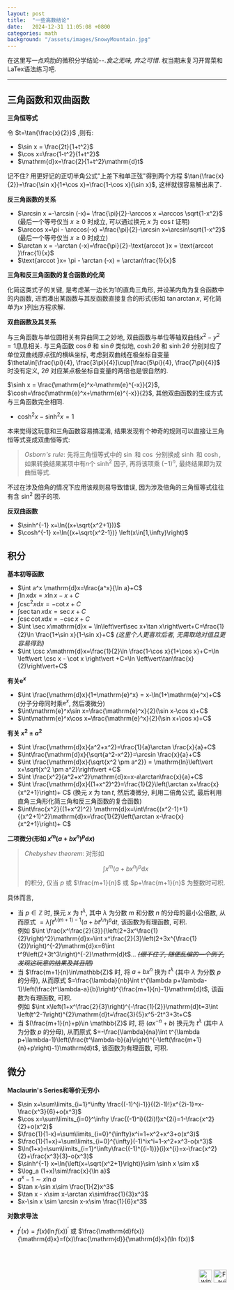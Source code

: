 ```yaml
---
layout: post
title:  "一些高数结论"
date:   2024-12-31 11:05:08 +0800
categories: math
background: "/assets/images/SnowyMountain.jpg"
---
```


在这里写一点鸡肋的微积分学结论--._食之无味, 弃之可惜_. 权当期末复习开胃菜和LaTex语法练习吧.

---  
## 三角函数和双曲函数

__三角恒等式__

令 $t=\tan{\frac{x}{2}}$ ,则有:

- $\sin x = \frac{2t}{1+t^2}$
- $\cos x=\frac{1-t^2}{1+t^2}$
- $\mathrm{d}x=\frac{2}{1+t^2}\mathrm{d}t$

记不住? 用更好记的正切半角公式"上差下和单正弦"得到两个方程 $\tan{\frac{x}{2}}=\frac{\sin x}{1+\cos x}=\frac{1-\cos x}{\sin x}$, 这样就很容易解出来了.

__反三角函数的关系__

- $\arcsin x =-\arcsin (-x)= \frac{\pi}{2}-\arccos x =\arccos \sqrt{1-x^2}$ (最后一个等号仅当 $x \geq 0$ 时成立, 可以通过换元 $x$ 为 $\cos t$ 证明)
- $\arccos x=\pi - \arccos(-x) =\frac{\pi}{2}-\arcsin x=\arcsin\sqrt{1-x^2}$ (最后一个等号仅当 $x \geq 0$ 时成立)
- $\arctan x = -\arctan (-x)=\frac{\pi}{2}-\text{arccot }x = \text{arccot }\frac{1}{x}$
- $\text{arccot }x= \pi - \arctan (-x) = \arctan\frac{1}{x}$

__三角和反三角函数的复合函数的化简__

化简这类式子的关键, 是考虑某一边长为1的直角三角形, 并设某内角为复合函数中的内函数, 进而凑出某函数与其反函数直接复合的形式(形如 $\tan\arctan x$, 可化简单为$x$ )列出方程求解.

__双曲函数及其关系__

与三角函数与单位圆相关有异曲同工之妙地, 双曲函数与单位等轴双曲线$x^2-y^2=1$息息相关. 与三角函数 $\cos \theta$ 和 $\sin \theta$ 类似地, $\cosh 2\theta$ 和 $\sinh 2\theta$ 分别对应了单位双曲线原点弦的横纵坐标, 考虑到双曲线在极坐标自变量 $\theta\in[\frac{\pi}{4}, \frac{3\pi}{4}]\cup[\frac{5\pi}{4}, \frac{7\pi}{4}]$ 时没有定义, $2\theta$ 对应某点极坐标自变量的两倍也是很自然的.

$\sinh x = \frac{\mathrm{e}^x-\mathrm{e}^{-x}}{2}$, $\cosh=\frac{\mathrm{e}^x+\mathrm{e}^{-x}}{2}$, 其他双曲函数的生成方式与三角函数完全相同.

- $\cosh^2 x -\sinh^2 x= 1$  

本来觉得这玩意和三角函数容易搞混淆, 结果发现有个神奇的规则可以直接让三角恒等式变成双曲恒等式:  
> _Osborn's rule_: 先将三角恒等式中的 $\sin$ 和 $\cos$ 分别换成 $\sinh$ 和 $\cosh$, 如果转换结果某项中有$n$个 $\sinh^2$ 因子, 再将该项乘 $(-1)^n$, 最终结果即为双曲恒等式.

不过在涉及倍角的情况下应用该规则易导致错误, 因为涉及倍角的三角恒等式往往有含 $\sin^2$ 因子的项.

__反双曲函数__

- $\sinh^{-1} x=\ln{(x+\sqrt{x^2+1})}$
- $\cosh^{-1} x=\ln{(x+\sqrt{x^2-1})} \left(x\in[1,\infty)\right)$

## 积分
__基本初等函数__
- $\int a^x \mathrm{d}x=\frac{a^x}{\ln a}+C$
- $\int \ln x \mathrm{d}x=x\ln x - x +C$
- $\int \csc^2 x\mathrm{d}x=-\cot x +C$
- $\int \sec\tan x \mathrm{d} x = \sec x+C$
- $\int \csc \cot x\mathrm{d}x = -\csc x+C$
- $\int \sec x\mathrm{d}x = \ln\left\vert\sec x+\tan x\right\vert+C=\frac{1}{2}\ln \frac{1+\sin x}{1-\sin x}+C$ _(这里个人更喜欢后者, 无需取绝对值且更容易得到)_
- $\int \csc x\mathrm{d}x=\frac{1}{2}\ln \frac{1-\cos x}{1+\cos x}+C=\ln \left\vert \csc x - \cot x \right\vert +C=\ln \left\vert\tan\frac{x}{2}\right\vert+C$

__有关$\mathrm{e}^x$__

- $\int \frac{\mathrm{d}x}{1+\mathrm{e}^x} = x-\ln(1+\mathrm{e}^x)+C$ (分子分母同时乘$\mathrm{e}^x$, 然后凑微分)
- $\int\mathrm{e}^x\sin x=\frac{\mathrm{e}^x}{2}(\sin x-\cos x)+C$
- $\int\mathrm{e}^x\cos x=\frac{\mathrm{e}^x}{2}(\sin x+\cos x)+C$

__有关 $x^2 \pm a^2$__

- $\int \frac{\mathrm{d}x}{a^2+x^2}=\frac{1}{a}\arctan \frac{x}{a}+C$
- $\int\frac{\mathrm{d}x}{\sqrt{a^2-x^2}}=\arcsin \frac{x}{a}+C$
- $\int \frac{\mathrm{d}x}{\sqrt{x^2 \pm a^2}} = \mathrm{ln}\left\vert x+\sqrt{x^2 \pm a^2}\right\vert +C$
- $\int \frac{x^2}{a^2+x^2}\mathrm{d}x=x-a\arctan\frac{x}{a}+C$
- $\int \frac{\mathrm{d}x}{(1+x^2)^2}=\frac{1}{2}\left(\arctan x+\frac{x}{x^2+1}\right)+ C$ (换元 $x$ 为 $\tan t$, 然后凑微分, 利用二倍角公式, 最后利用直角三角形化简三角和反三角函数的复合函数)
- $\int\frac{x^2}{(1+x^2)^2} \mathrm{d}x=\int\frac{(x^2-1)+1}{(x^2+1)^2}\mathrm{d}x=\frac{1}{2}\left(\arctan x-\frac{x}{x^2+1}\right)+ C$

__二项微分(形如 $x^m(a+bx^n)^p\mathrm{d}x$)__

> *Chebyshev theorem*: 对形如  
> 
> $$\int x^m(a+bx^n)^{p}\mathrm{d}x$$  
> 
> 的积分, 仅当 $p$ 或 $\frac{m+1}{n}$ 或 $p+\frac{m+1}{n}$ 为整数时可积.

具体而言, 
- 当 $p \in \mathbb{Z}$ 时, 换元 $x$ 为 $t^\lambda$, 其中 $\lambda$ 为分数 $m$ 和分数 $n$ 的分母的最小公倍数, 从而原式 $=\lambda\int t^{\lambda (m+1)-1}\left(a+bt^{\lambda n}\right)^{p}\mathrm{d}t$, 该函数为有理函数, 可积.  
  例如 $\int \frac{x^\frac{2}{3}}{\left(2+3x^\frac{1}{2}\right)^2}\mathrm{d}x=\int x^\frac{2}{3}\left(2+3x^{\frac{1}{2}}\right)^{-2}\mathrm{d}x=6\int t^9\left(2+3t^3\right)^{-2}\mathrm{d}t$... ~~_(绷不住了, 随便乱编的一个例子, 发现这玩意的结果及其丑陋)_~~
- 当 $\frac{m+1}{n}\in\mathbb{Z}$ 时, 将 $a+bx^n$ 换为 $t^\lambda$ (其中 $\lambda$ 为分数 $p$ 的分母), 从而原式 $=\frac{\lambda}{nb}\int t^{\lambda p+\lambda-1}\left(\frac{t^\lambda-a}{b}\right)^{\frac{m+1}{n}-1}\mathrm{d}t$, 该函数为有理函数, 可积.  
  例如 $\int x\left(1+x^\frac{2}{3}\right)^{-\frac{1}{2}}\mathrm{d}t=3\int \left(t^2-1\right)^{2}\mathrm{d}t=\frac{3}{5}x^5-2t^3+3t+C$  
- 当 $(\frac{m+1}{n}+p)\in \mathbb{Z}$ 时, 将 $\left(ax^{-n}+b\right)$ 换元为 $t^\lambda$ (其中 $\lambda$ 为分数 $p$ 的分母), 从而原式 $=-\frac{\lambda}{na}\int t^{\lambda p+\lambda-1}\left(\frac{t^\lambda-b}{a}\right)^{-\left(\frac{m+1}{n}+p\right)-1}\mathrm{d}t$, 该函数为有理函数, 可积.
## 微分

__Maclaurin's Series和等价无穷小__

- $\sin x=\sum\limits_{i=1}^\infty \frac{(-1)^{i-1}}{(2i-1)!}x^{2i-1}=x-\frac{x^3}{6}+o(x^3)$
- $\cos x=\sum\limits_{i=0}^\infty \frac{(-1)^i}{(2i)!}x^{2i}=1-\frac{x^2}{2}+o(x^2)$
- $\frac{1}{1-x}=\sum\limits_{i=0}^{\infty}x^i=1+x^2+x^3+o(x^3)$
- $\frac{1}{1+x}=\sum\limits_{i=0}^{\infty}(-1)^ix^i=1-x^2+x^3-o(x^3)$
- $\ln(1+x)=\sum\limits_{i=1}^\infty\frac{(-1)^{(i-1)}}{i}x^{i}=x-\frac{x^2}{2}+\frac{x^3}{3}-o(x^3)$
- $\sinh^{-1} x=\ln{\left(x+\sqrt{x^2+1}\right)}\sim \sinh x \sim x$
- $\log_a (1+x)\sim\frac{x}{\ln a}$
- $a^x-1\sim x\ln a$
- $\tan x-\sin x\sim \frac{1}{2}x^3$
- $\tan x - x\sim x-\arctan x\sim\frac{1}{3}x^3$
- $x-\sin x \sim \arcsin x-x\sim \frac{1}{6}x^3$

__对数求导法__

- $f^\prime(x)=f(x)(\ln f(x))^\prime$ 或 $\frac{\mathrm{d}f(x)}{\mathrm{d}x}=f(x)\frac{\mathrm{d}}{\mathrm{d}x}(\ln f(x))$




<br><br>
<div style="text-align: right;"><img src="{{ "/assets/images/winterbadge250x250.png" | relative_url }}" alt="winter" width="30" height="30"> <img src="{{ "/assets/images/favicon.svg" | relative_url }}" alt="Favicon" width="30" height="30"></div>